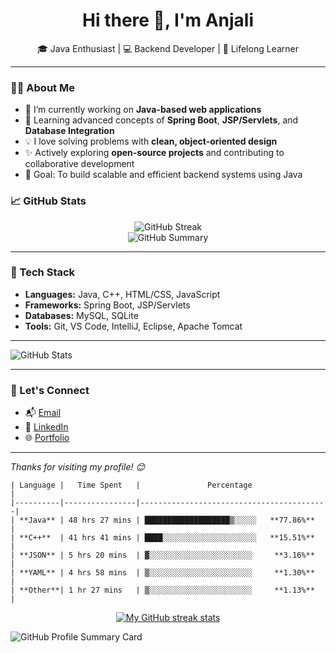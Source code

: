 <h1 align="center">Hi there 👋, I'm Anjali</h1>

<p align="center">
  🎓 Java Enthusiast | 💻 Backend Developer | 📘 Lifelong Learner
</p>

---

### 👩‍💻 About Me

- 🔭 I’m currently working on **Java-based web applications**
- 🌱 Learning advanced concepts of **Spring Boot**, **JSP/Servlets**, and **Database Integration**
- 💡 I love solving problems with **clean, object-oriented design**
- ✨ Actively exploring **open-source projects** and contributing to collaborative development
- 🎯 Goal: To build scalable and efficient backend systems using Java

### 📈 GitHub Stats

<p align="center">
  <img src="https://github-readme-streak-stats.herokuapp.com?user=Anjali210a&theme=dark&hide_border=true" alt="GitHub Streak" />
  <br />
  <img src="https://github-profile-summary-cards.vercel.app/api/cards/profile-details?username=Anjali210a&theme=transparent" alt="GitHub Summary" />
</p>


---

### 🧰 Tech Stack

- **Languages:** Java, C++, HTML/CSS, JavaScript
- **Frameworks:** Spring Boot, JSP/Servlets
- **Databases:** MySQL, SQLite
- **Tools:** Git, VS Code, IntelliJ, Eclipse, Apache Tomcat

---

![GitHub Stats](http://github-profile-summary-cards.vercel.app/api/cards/stats?username=Anjali210a&theme=nord_bright)

---

### 🔗 Let's Connect

- 📬 [Email](mailto:your-email@example.com)
- 💼 [LinkedIn](https://www.linkedin.com/in/your-linkedin)
- 🌐 [Portfolio](https://your-portfolio.com)

---


_Thanks for visiting my profile! 😊_


```
| Language |   Time Spent   |               Percentage                 |
|----------|----------------|------------------------------------------|
| **Java** | 48 hrs 27 mins | ███████████████████▒░░░░░   **77.86%**   |
| **C++**  | 41 hrs 41 mins | ████░░░░░░░░░░░░░░░░░░░░░   **15.51%**   |
| **JSON** | 5 hrs 20 mins  | ▓░░░░░░░░░░░░░░░░░░░░░░░     **3.16%**   |
| **YAML** | 4 hrs 58 mins  | ▒░░░░░░░░░░░░░░░░░░░░░░░     **1.30%**   |
| **Other**| 1 hr 27 mins   | ▒░░░░░░░░░░░░░░░░░░░░░░░     **1.13%**   |
```

<!-- Streak stats (Dark mode) -->
<div align="center">
  <a href="https://github.com/Anjali210a#gh-dark-mode-only">
    <img
       src="https://github-readme-streak-stats-phi-opal.vercel.app/?user=Anjali210a&background=0d1117&currStreakNum=ffffff&sideNums=ffffff&currStreakLabel=ffffff&sideLabels=ffffff&dates=ffffff&fire=2d77dc&ring=2d77dc&locale=en&type=svg&hide_border=true&disable_animations=true"
       alt="My GitHub streak stats"
     />
  </a>
</div>

![GitHub Profile Summary Card](https://github-profile-summary-cards.vercel.app/api/cards/profile-details?username=Anjali210a&theme=transparent)
